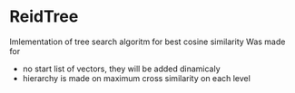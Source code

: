 # ReidTree
Imlementation of tree search algoritm for best cosine similarity
Was made for
- no start list of vectors, they will be added dinamicaly
- hierarchy is made on maximum cross similarity on each level
